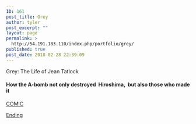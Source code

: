 ```yaml
---
ID: 161
post_title: Grey
author: tyler
post_excerpt: ""
layout: page
permalink: >
  http://54.191.183.110/index.php/portfolio/grey/
published: true
post_date: 2018-02-28 22:39:09
---
```

Grey: The Life of Jean Tatlock
<h4>How the A-bomb not only destroyed  Hiroshima,  but also those who made it</h4>
<a href="http://54.191.183.110/bootstrap/Grey/EntireComic.pdf">COMIC</a>

<a href="//54.191.183.110/bootstrap/Grey/finalAnimation.mp4">Ending</a>